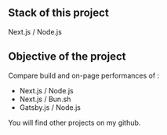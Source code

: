 ## Stack of this project
Next.js / Node.js

## Objective of the project
Compare build and on-page performances of :
- Next.js / Node.js
- Next.js / Bun.sh
- Gatsby.js / Node.js

You will find other projects on my github.
